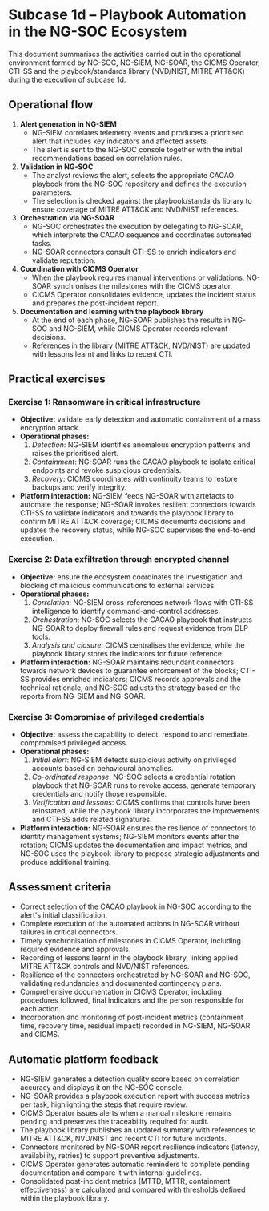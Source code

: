 # Subcase 1d – Playbook Automation in the NG-SOC Ecosystem

This document summarises the activities carried out in the operational environment formed by NG-SOC, NG-SIEM, NG-SOAR, the CICMS Operator, CTI-SS and the playbook/standards library (NVD/NIST, MITRE ATT&CK) during the execution of subcase 1d.

## Operational flow
1. **Alert generation in NG-SIEM**
   - NG-SIEM correlates telemetry events and produces a prioritised alert that includes key indicators and affected assets.
   - The alert is sent to the NG-SOC console together with the initial recommendations based on correlation rules.
2. **Validation in NG-SOC**
   - The analyst reviews the alert, selects the appropriate CACAO playbook from the NG-SOC repository and defines the execution parameters.
   - The selection is checked against the playbook/standards library to ensure coverage of MITRE ATT&CK and NVD/NIST references.
3. **Orchestration via NG-SOAR**
   - NG-SOC orchestrates the execution by delegating to NG-SOAR, which interprets the CACAO sequence and coordinates automated tasks.
   - NG-SOAR connectors consult CTI-SS to enrich indicators and validate reputation.
4. **Coordination with CICMS Operator**
   - When the playbook requires manual interventions or validations, NG-SOAR synchronises the milestones with the CICMS operator.
   - CICMS Operator consolidates evidence, updates the incident status and prepares the post-incident report.
5. **Documentation and learning with the playbook library**
   - At the end of each phase, NG-SOAR publishes the results in NG-SOC and NG-SIEM, while CICMS Operator records relevant decisions.
   - References in the library (MITRE ATT&CK, NVD/NIST) are updated with lessons learnt and links to recent CTI.

## Practical exercises
### Exercise 1: Ransomware in critical infrastructure
- **Objective:** validate early detection and automatic containment of a mass encryption attack.
- **Operational phases:**
  1. *Detection*: NG-SIEM identifies anomalous encryption patterns and raises the prioritised alert.
  2. *Containment*: NG-SOAR runs the CACAO playbook to isolate critical endpoints and revoke suspicious credentials.
  3. *Recovery*: CICMS coordinates with continuity teams to restore backups and verify integrity.
- **Platform interaction:** NG-SIEM feeds NG-SOAR with artefacts to automate the response; NG-SOAR invokes resilient connectors towards CTI-SS to validate indicators and towards the playbook library to confirm MITRE ATT&CK coverage; CICMS documents decisions and updates the recovery status, while NG-SOC supervises the end-to-end execution.

### Exercise 2: Data exfiltration through encrypted channel
- **Objective:** ensure the ecosystem coordinates the investigation and blocking of malicious communications to external services.
- **Operational phases:**
  1. *Correlation*: NG-SIEM cross-references network flows with CTI-SS intelligence to identify command-and-control addresses.
  2. *Orchestration*: NG-SOC selects the CACAO playbook that instructs NG-SOAR to deploy firewall rules and request evidence from DLP tools.
  3. *Analysis and closure*: CICMS centralises the evidence, while the playbook library stores the indicators for future reference.
- **Platform interaction:** NG-SOAR maintains redundant connectors towards network devices to guarantee enforcement of the blocks; CTI-SS provides enriched indicators; CICMS records approvals and the technical rationale, and NG-SOC adjusts the strategy based on the reports from NG-SIEM and NG-SOAR.

### Exercise 3: Compromise of privileged credentials
- **Objective:** assess the capability to detect, respond to and remediate compromised privileged access.
- **Operational phases:**
  1. *Initial alert*: NG-SIEM detects suspicious activity on privileged accounts based on behavioural anomalies.
  2. *Co-ordinated response*: NG-SOC selects a credential rotation playbook that NG-SOAR runs to revoke access, generate temporary credentials and notify those responsible.
  3. *Verification and lessons*: CICMS confirms that controls have been reinstated, while the playbook library incorporates the improvements and CTI-SS adds related signatures.
- **Platform interaction:** NG-SOAR ensures the resilience of connectors to identity management systems; NG-SIEM monitors events after the rotation; CICMS updates the documentation and impact metrics, and NG-SOC uses the playbook library to propose strategic adjustments and produce additional training.

## Assessment criteria
- Correct selection of the CACAO playbook in NG-SOC according to the alert's initial classification.
- Complete execution of the automated actions in NG-SOAR without failures in critical connectors.
- Timely synchronisation of milestones in CICMS Operator, including required evidence and approvals.
- Recording of lessons learnt in the playbook library, linking applied MITRE ATT&CK controls and NVD/NIST references.
- Resilience of the connectors orchestrated by NG-SOAR and NG-SOC, validating redundancies and documented contingency plans.
- Comprehensive documentation in CICMS Operator, including procedures followed, final indicators and the person responsible for each action.
- Incorporation and monitoring of post-incident metrics (containment time, recovery time, residual impact) recorded in NG-SIEM, NG-SOAR and CICMS.

## Automatic platform feedback
- NG-SIEM generates a detection quality score based on correlation accuracy and displays it on the NG-SOC console.
- NG-SOAR provides a playbook execution report with success metrics per task, highlighting the steps that require review.
- CICMS Operator issues alerts when a manual milestone remains pending and preserves the traceability required for audit.
- The playbook library publishes an updated summary with references to MITRE ATT&CK, NVD/NIST and recent CTI for future incidents.
- Connectors monitored by NG-SOAR report resilience indicators (latency, availability, retries) to support preventive adjustments.
- CICMS Operator generates automatic reminders to complete pending documentation and compare it with internal guidelines.
- Consolidated post-incident metrics (MTTD, MTTR, containment effectiveness) are calculated and compared with thresholds defined within the playbook library.
